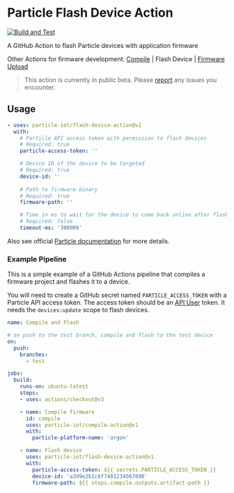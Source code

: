 # Particle Flash Device Action
[![Build and Test](https://github.com/particle-iot/flash-device-action/actions/workflows/test.yml/badge.svg)](https://github.com/particle-iot/flash-device-action/actions/workflows/test.yml)

A GitHub Action to flash Particle devices with application firmware

Other Actions for firmware development: [Compile](https://github.com/particle-iot/compile-action) | Flash Device | [Firmware Upload](https://github.com/particle-iot/firmware-upload-action)

> This action is currently in public beta. Please [report](https://community.particle.io/) any issues you encounter.

## Usage

```yaml
- uses: particle-iot/flash-device-action@v1
  with:
    # Particle API access token with permission to flash devices
    # Required: true
    particle-access-token: ''

    # Device ID of the device to be targeted
    # Required: true
    device-id: ''
    
    # Path to firmware binary
    # Required: true
    firmware-path: ''

    # Time in ms to wait for the device to come back online after flashing
    # Required: false
    timeout-ms: '300000'
```

Also see official [Particle documentation](https://docs.particle.io/firmware/best-practices/github-actions/) for more details.

### Example Pipeline

This is a simple example of a GitHub Actions pipeline that compiles a firmware project and flashes it to a device.

You will need to create a GitHub secret named `PARTICLE_ACCESS_TOKEN` with a Particle API access token.
The access token should be an [API User](https://docs.particle.io/getting-started/cloud/cloud-api/#api-users) token.
It needs the `devices:update` scope to flash devices.


```yaml
name: Compile and Flash

# on push to the test branch, compile and flash to the test device
on:
  push:
    branches:
      - test

jobs:
  build:
    runs-on: ubuntu-latest
    steps:
    - uses: actions/checkout@v3

    - name: Compile firmware
      id: compile
      uses: particle-iot/compile-action@v1
      with:
        particle-platform-name: 'argon'

    - name: Flash device
      uses: particle-iot/flash-device-action@v1
      with:
        particle-access-token: ${{ secrets.PARTICLE_ACCESS_TOKEN }}
        device-id: 'a3d9e2b1c6f7481234567890'
        firmware-path: ${{ steps.compile.outputs.artifact-path }}
```
